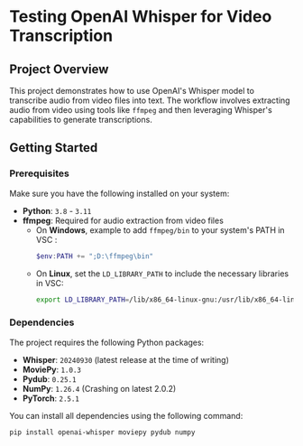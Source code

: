 # **Testing OpenAI Whisper for Video Transcription**

## **Project Overview**
This project demonstrates how to use OpenAI's Whisper model to transcribe audio from video files into text. The workflow involves extracting audio from video using tools like `ffmpeg` and then leveraging Whisper's capabilities to generate transcriptions.


## **Getting Started**

### **Prerequisites**
Make sure you have the following installed on your system:
- **Python**: `3.8` - `3.11`
- **ffmpeg**: Required for audio extraction from video files  
  - On **Windows**, example to add `ffmpeg/bin` to your system's PATH in VSC :
    ```powershell
    $env:PATH += ";D:\ffmpeg\bin"
    ```
  - On **Linux**, set the `LD_LIBRARY_PATH` to include the necessary libraries in VSC:
    ```bash
    export LD_LIBRARY_PATH=/lib/x86_64-linux-gnu:/usr/lib/x86_64-linux-gnu
    ```

### **Dependencies**
The project requires the following Python packages:
- **Whisper**: `20240930` (latest release at the time of writing)
- **MoviePy**: `1.0.3`
- **Pydub**: `0.25.1`
- **NumPy**: `1.26.4` (Crashing on latest 2.0.2)
- **PyTorch**: `2.5.1`

You can install all dependencies using the following command:
```bash
pip install openai-whisper moviepy pydub numpy
